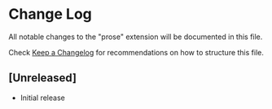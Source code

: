 # Change Log

All notable changes to the "prose" extension will be documented in this file.

Check [Keep a Changelog](http://keepachangelog.com/) for recommendations on how to structure this file.

## [Unreleased]

- Initial release